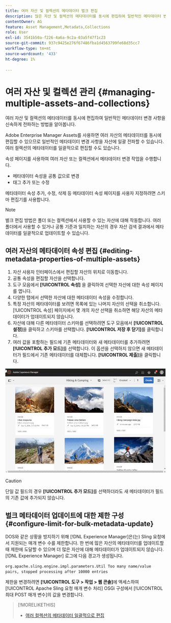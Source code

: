```yaml
---
title: 여러 자산 및 컬렉션의 메타데이터 벌크 편집
description: 많은 자산 및 컬렉션의 메타데이터를 동시에 편집하여 일반적인 메타데이터 변경 사항을 신속하게 전파하는 방법을 알아봅니다.
contentOwner: AG
feature: Asset Management,Metadata,Collections
role: User
exl-id: 3541b50a-f226-4a6a-9c2a-03a5f47f1c23
source-git-commit: 937c9425e276f67486fba1d4563799fe68d35cc7
workflow-type: tm+mt
source-wordcount: '433'
ht-degree: 1%

---
```


# 여러 자산 및 컬렉션 관리 {#managing-multiple-assets-and-collections}

여러 자산 및 컬렉션의 메타데이터를 동시에 편집하여 일반적인 메타데이터 변경 사항을 신속하게 전파하는 방법을 알아봅니다.

Adobe Enterprise Manager Assets를 사용하면 여러 자산의 메타데이터를 동시에 편집할 수 있으므로 일반적인 메타데이터 변경 사항을 자산에 일괄 전파할 수 있습니다. 여러 컬렉션의 메타데이터를 일괄적으로 편집할 수도 있습니다.

속성 페이지를 사용하여 여러 자산 또는 컬렉션에서 메타데이터 변경 작업을 수행합니다.

* 메타데이터 속성을 공통 값으로 변경
* 태그 추가 또는 수정

메타데이터 속성 추가, 수정, 삭제 등 메타데이터 속성 페이지를 사용자 지정하려면 스키마 편집기를 사용합니다.

>[!NOTE]
>
>벌크 편집 방법은 폴더 또는 컬렉션에서 사용할 수 있는 자산에 대해 작동합니다. 여러 폴더에서 사용할 수 있거나 공통 기준과 일치하는 자산의 경우 자산 검색 결과에서 메타데이터를 일괄적으로 업데이트할 수 있습니다.

## 여러 자산의 메타데이터 속성 편집 {#editing-metadata-properties-of-multiple-assets}

1. 자산 사용자 인터페이스에서 편집할 자산의 위치로 이동합니다.
1. 공통 속성을 편집할 자산을 선택합니다.
1. 도구 모음에서 **[!UICONTROL 속성]** 을 클릭하여 선택한 자산에 대한 속성 페이지를 엽니다.
1. 다양한 탭에서 선택한 자산에 대한 메타데이터 속성을 수정합니다.
1. 특정 자산의 메타데이터를 보려면 목록에 있는 나머지 자산의 선택을 취소합니다. [!UICONTROL 속성] 페이지에서 몇 개의 자산 선택을 취소하면 해당 자산의 메타데이터가 업데이트되지 않습니다.
1. 자산에 대해 다른 메타데이터 스키마를 선택하려면 도구 모음에서 **[!UICONTROL 설정]**&#x200B;을 클릭하고 스키마를 선택합니다. **[!UICONTROL 저장 후 닫기]**&#x200B;를 클릭합니다.
1. 여러 값을 포함하는 필드에 기존 메타데이터와 새 메타데이터를 추가하려면 **[!UICONTROL 추가 모드]**&#x200B;를 선택합니다. 이 옵션을 선택하지 않으면 새 메타데이터가 필드에서 기존 메타데이터를 대체합니다. **[!UICONTROL 제출]**&#x200B;을 클릭합니다.

![메타데이터 스키마 벌크는 여러 자산에 적용됩니다](assets/metadata-schema-bulk-edit.gif)

>[!CAUTION]
>
>단일 값 필드의 경우 **[!UICONTROL 추가 모드]**&#x200B;를 선택하더라도 새 메타데이터가 필드의 기존 값에 추가되지 않습니다.

## 벌크 메타데이터 업데이트에 대한 제한 구성 {#configure-limit-for-bulk-metadata-update}

DOS와 같은 상황을 방지하기 위해 [!DNL Experience Manager]은(는) Sling 요청에서 지원되는 매개 변수 수를 제한합니다. 한 번에 많은 자산의 메타데이터를 업데이트할 때 제한에 도달할 수 있으며 더 많은 자산에 대해 메타데이터가 업데이트되지 않습니다. [!DNL Experience Manager] 로그에 다음 경고가 생성됩니다.

`org.apache.sling.engine.impl.parameters.Util Too many name/value pairs, stopped processing after 10000 entries`

제한을 변경하려면 **[!UICONTROL 도구 > 작업 > 웹 콘솔]**&#x200B;에 액세스하여 [!UICONTROL Apache Sling 요청 매개 변수 처리] OSGi 구성에서 [!UICONTROL 최대 POST 매개 변수]의 값을 변경합니다.

>[!MORELIKETHIS]
>
>* [여러 컬렉션의 메타데이터 일괄적으로 편집](managing-collections-touch-ui.md#editing-collection-metadata-in-bulk)


